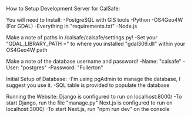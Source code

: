 How to Setup Development Server for CalSafe:

You will need to Install:
  -PostgreSQL with GIS tools
  -Python
  -OS4Geo4W (For GDAL)
  -Everything in "requirements.txt"
  -Node.js

Make a note of paths in /calsafe/calsafe/settings.py!
  -Set your "GDAL_LIBRARY_PATH =" to where you installed "gdal309.dll" within your OS4Geo4W path

Make a note of the database username and password!
  -Name: "calsafe"
  -User: "postgres"
  -Password: "Fullerton"

Initial Setup of Database:
  -I'm using pgAdmin to manage the database, I suggest you use it.
  -SQL table is provided to populate the database

Running the Website:
Django is configured to run on localhost:8000/
  -To start Django, run the file "manage.py"
Next.js is configured to run on localhost:3000/
  -To start Next.js, run "npm run dev" on the console


